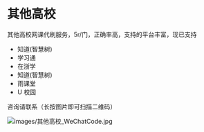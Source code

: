 # 其他高校

其他高校网课代刷服务，5r/门，正确率高，支持的平台丰富，现已支持 
- 知道(智慧树)
- 学习通
- 在浙学
- 知道(智慧树)
- 雨课堂
- U 校园

咨询请联系（长按图片即可扫描二维码）

![images/其他高校_WeChatCode.jpg](/images/其他高校_WeChatCode.jpg)
